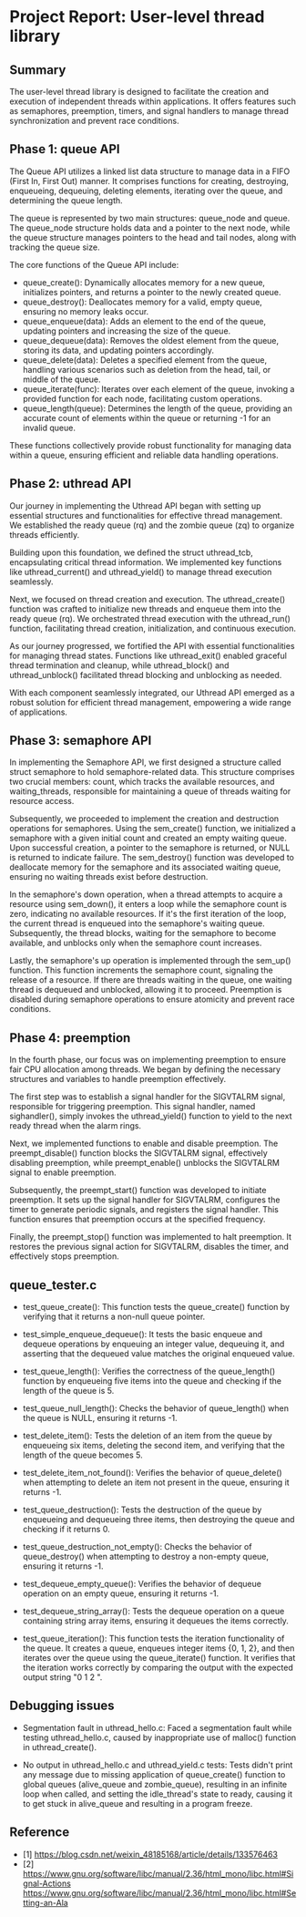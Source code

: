 # Project Report: User-level thread library
## Summary

The user-level thread library is designed to facilitate the creation and execution of independent threads within applications. It offers features such as semaphores, preemption, timers, and signal handlers to manage thread synchronization and prevent race conditions.

## Phase 1: queue API

The Queue API utilizes a linked list data structure to manage data in a FIFO (First In, First Out) manner. It comprises functions for creating, destroying, enqueueing, dequeuing, deleting elements, iterating over the queue, and determining the queue length.

The queue is represented by two main structures: queue_node and queue. The queue_node structure holds data and a pointer to the next node, while the queue structure manages pointers to the head and tail nodes, along with tracking the queue size.

The core functions of the Queue API include:

-   queue_create(): Dynamically allocates memory for a new queue, initializes pointers, and returns a pointer to the newly created queue.
-   queue_destroy(): Deallocates memory for a valid, empty queue, ensuring no memory leaks occur.
-   queue_enqueue(data): Adds an element to the end of the queue, updating pointers and increasing the size of the queue.
-   queue_dequeue(data): Removes the oldest element from the queue, storing its data, and updating pointers accordingly.
-   queue_delete(data): Deletes a specified element from the queue, handling various scenarios such as deletion from the head, tail, or middle of the queue.
-   queue_iterate(func): Iterates over each element of the queue, invoking a provided function for each node, facilitating custom operations.
-   queue_length(queue): Determines the length of the queue, providing an accurate count of elements within the queue or returning -1 for an invalid queue.

These functions collectively provide robust functionality for managing data within a queue, ensuring efficient and reliable data handling operations.

## Phase 2: uthread API

Our journey in implementing the Uthread API began with setting up essential structures and functionalities for effective thread management. We established the ready queue (rq) and the zombie queue (zq) to organize threads efficiently.

Building upon this foundation, we defined the struct uthread_tcb, encapsulating critical thread information. We implemented key functions like uthread_current() and uthread_yield() to manage thread execution seamlessly.

Next, we focused on thread creation and execution. The uthread_create() function was crafted to initialize new threads and enqueue them into the ready queue (rq). We orchestrated thread execution with the uthread_run() function, facilitating thread creation, initialization, and continuous execution.

As our journey progressed, we fortified the API with essential functionalities for managing thread states. Functions like uthread_exit() enabled graceful thread termination and cleanup, while uthread_block() and uthread_unblock() facilitated thread blocking and unblocking as needed.

With each component seamlessly integrated, our Uthread API emerged as a robust solution for efficient thread management, empowering a wide range of applications.

## Phase 3: semaphore API

In implementing the Semaphore API, we first designed a structure called struct semaphore to hold semaphore-related data. This structure comprises two crucial members: count, which tracks the available resources, and waiting_threads, responsible for maintaining a queue of threads waiting for resource access.

Subsequently, we proceeded to implement the creation and destruction operations for semaphores. Using the sem_create() function, we initialized a semaphore with a given initial count and created an empty waiting queue. Upon successful creation, a pointer to the semaphore is returned, or NULL is returned to indicate failure. The sem_destroy() function was developed to deallocate memory for the semaphore and its associated waiting queue, ensuring no waiting threads exist before destruction.

In the semaphore's down operation, when a thread attempts to acquire a resource using sem_down(), it enters a loop while the semaphore count is zero, indicating no available resources. If it's the first iteration of the loop, the current thread is enqueued into the semaphore's waiting queue. Subsequently, the thread blocks, waiting for the semaphore to become available, and unblocks only when the semaphore count increases.

Lastly, the semaphore's up operation is implemented through the sem_up() function. This function increments the semaphore count, signaling the release of a resource. If there are threads waiting in the queue, one waiting thread is dequeued and unblocked, allowing it to proceed. Preemption is disabled during semaphore operations to ensure atomicity and prevent race conditions.

## Phase 4: preemption

In the fourth phase, our focus was on implementing preemption to ensure fair CPU allocation among threads. We began by defining the necessary structures and variables to handle preemption effectively.

The first step was to establish a signal handler for the SIGVTALRM signal, responsible for triggering preemption. This signal handler, named sighandler(), simply invokes the uthread_yield() function to yield to the next ready thread when the alarm rings.

Next, we implemented functions to enable and disable preemption. The preempt_disable() function blocks the SIGVTALRM signal, effectively disabling preemption, while preempt_enable() unblocks the SIGVTALRM signal to enable preemption.

Subsequently, the preempt_start() function was developed to initiate preemption. It sets up the signal handler for SIGVTALRM, configures the timer to generate periodic signals, and registers the signal handler. This function ensures that preemption occurs at the specified frequency.

Finally, the preempt_stop() function was implemented to halt preemption. It restores the previous signal action for SIGVTALRM, disables the timer, and effectively stops preemption.


## queue_tester.c

-   test_queue_create(): This function tests the queue_create() function by verifying that it returns a non-null queue pointer.

-   test_simple_enqueue_dequeue(): It tests the basic enqueue and dequeue operations by enqueuing an integer value, dequeuing it, and asserting that the dequeued value matches the original enqueued value.

-   test_queue_length(): Verifies the correctness of the queue_length() function by enqueueing five items into the queue and checking if the length of the queue is 5.

-   test_queue_null_length(): Checks the behavior of queue_length() when the queue is NULL, ensuring it returns -1.

-   test_delete_item(): Tests the deletion of an item from the queue by enqueueing six items, deleting the second item, and verifying that the length of the queue becomes 5.

-   test_delete_item_not_found(): Verifies the behavior of queue_delete() when attempting to delete an item not present in the queue, ensuring it returns -1.

-   test_queue_destruction(): Tests the destruction of the queue by enqueueing and dequeueing three items, then destroying the queue and checking if it returns 0.

-   test_queue_destruction_not_empty(): Checks the behavior of queue_destroy() when attempting to destroy a non-empty queue, ensuring it returns -1.

-   test_dequeue_empty_queue(): Verifies the behavior of dequeue operation on an empty queue, ensuring it returns -1.

-   test_dequeue_string_array(): Tests the dequeue operation on a queue containing string array items, ensuring it dequeues the items correctly.

-   test_queue_iteration(): This function tests the iteration functionality of the queue. It creates a queue, enqueues integer items {0, 1, 2}, and then iterates over the queue using the queue_iterate() function. It verifies that the iteration works correctly by comparing the output with the expected output string "0 1 2 ".

## Debugging issues

-   Segmentation fault in uthread_hello.c: Faced a segmentation fault while testing uthread_hello.c, caused by inappropriate use of malloc() function in uthread_create().

-   No output in uthread_hello.c and uthread_yield.c tests: Tests didn't print any message due to missing application of queue_create() function to global queues (alive_queue and zombie_queue), resulting in an infinite loop when called, and setting the idle_thread's state to ready, causing it to get stuck in alive_queue and resulting in a program freeze.

## Reference

- [1] https://blog.csdn.net/weixin_48185168/article/details/133576463
- [2] https://www.gnu.org/software/libc/manual/2.36/html_mono/libc.html#Signal-Actions https://www.gnu.org/software/libc/manual/2.36/html_mono/libc.html#Setting-an-Ala